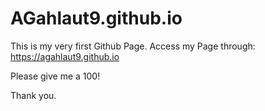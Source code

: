 # AGahlaut9.github.io

This is my very first Github Page.
Access my Page through: https://agahlaut9.github.io

Please give me a 100!

Thank you.
